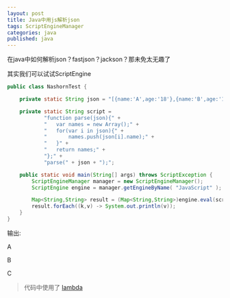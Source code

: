 ```yaml
---
layout: post
title: Java中用js解析json
tags: ScriptEngineManager
categories: java
published: java
---
```


在java中如何解析json？fastjson？jackson？那未免太无趣了

其实我们可以试试ScriptEngine

~~~java
public class NashornTest {

    private static String json = "[{name:'A',age:'18'},{name:'B',age:'19'},{name:'C',age:'30'}]";

    private static String script =
            "function parse(json){" +
            "   var names = new Array();" +
            "   for(var i in json){" +
            "       names.push(json[i].name);" +
            "   }" +
            "   return names;" +
            "};" +
            "parse(" + json + ");";

    public static void main(String[] args) throws ScriptException {
        ScriptEngineManager manager = new ScriptEngineManager();
        ScriptEngine engine = manager.getEngineByName( "JavaScript" );

        Map<String,String> result = (Map<String,String>)engine.eval(script);
        result.forEach((k,v) -> System.out.println(v));
    }
}
~~~

输出:

A

B

C

> 代码中使用了 [lambda](http://blog.rainynight.top/2014-12-13/java-newfeature/#lambda)

